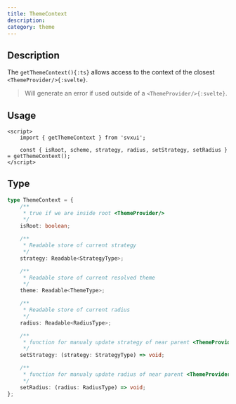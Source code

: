 ```yaml
---
title: ThemeContext
description:
category: theme
---
```


## Description

The `getThemeContext(){:ts}` allows access to the context of the closest `<ThemeProvider/>{:svelte}`.

> Will generate an error if used outside of a `<ThemeProvider/>{:svelte}`.

## Usage

```svelte
<script>
    import { getThemeContext } from 'svxui';

    const { isRoot, scheme, strategy, radius, setStrategy, setRadius } = getThemeContext();
</script>
```

## Type

```typescript
type ThemeContext = {
    /**
     * true if we are inside root <ThemeProvider/>
     */
    isRoot: boolean;

    /**
     * Readable store of current strategy
     */
    strategy: Readable<StrategyType>;

    /**
     * Readable store of current resolved theme
     */
    theme: Readable<ThemeType>;

    /**
     * Readable store of current radius
     */
    radius: Readable<RadiusType>;

    /**
     * function for manualy update strategy of near parent <ThemeProvider>
     */
    setStrategy: (strategy: StrategyType) => void;

    /**
     * function for manualy update radius of near parent <ThemeProvider>
     */
    setRadius: (radius: RadiusType) => void;
};
```
